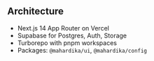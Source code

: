 ## Architecture

- Next.js 14 App Router on Vercel
- Supabase for Postgres, Auth, Storage
- Turborepo with pnpm workspaces
- Packages: `@mahardika/ui`, `@mahardika/config`
